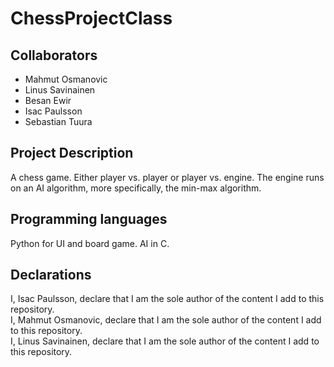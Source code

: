 # ChessProjectClass

## Collaborators
* Mahmut Osmanovic 
* Linus Savinainen 
* Besan Ewir
* Isac Paulsson
* Sebastian Tuura

## Project Description
A chess game. Either player vs. player or player vs. engine. The engine runs on an AI algorithm, more specifically, the min-max algorithm.

## Programming languages
Python for UI and board game. 
AI in C.

## Declarations
I, Isac Paulsson, declare that I am the sole author of the content I add to this repository. <br />
I, Mahmut Osmanovic, declare that I am the sole author of the content I add to this repository. <br />
I, Linus Savinainen, declare that I am the sole author of the content I add to this repository. <br />
